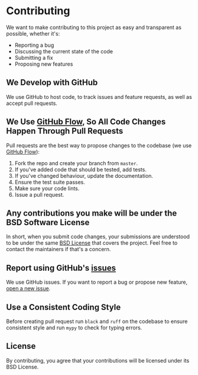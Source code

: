 # Contributing
We want to make contributing to this project as easy and transparent as possible, whether it's:

- Reporting a bug
- Discussing the current state of the code
- Submitting a fix
- Proposing new features

## We Develop with GitHub
We use GitHub to host code, to track issues and feature requests, as well as accept pull requests.

## We Use [GitHub Flow](https://guides.github.com/introduction/flow/index.html), So All Code Changes Happen Through Pull Requests
Pull requests are the best way to propose changes to the codebase (we use [GitHub Flow](https://guides.github.com/introduction/flow/index.html)):

1. Fork the repo and create your branch from `master`.
2. If you've added code that should be tested, add tests.
3. If you've changed behaviour, update the documentation.
4. Ensure the test suite passes.
5. Make sure your code lints.
6. Issue a pull request.

## Any contributions you make will be under the BSD Software License
In short, when you submit code changes, your submissions are understood to be under the same [BSD License](https://opensource.org/license/bsd-3-clause) that covers the project. Feel free to contact the maintainers if that's a concern.

## Report using GitHub's [issues](https://github.com/briandk/transcriptase-atom/issues)
We use GitHub issues. If you want to report a bug or propose new feature, [open a new issue]().

## Use a Consistent Coding Style
Before creating pull request run `black` and `ruff` on the codebase to ensure consistent style and run `mypy` to check for typing errors.

## License
By contributing, you agree that your contributions will be licensed under its BSD License.
